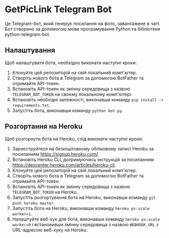 # GetPicLink Telegram Bot

Це Telegram-бот, який генерує посилання на фото, завантажене в чаті. Бот створено за допомогою мови програмування Python та бібліотеки python-telegram-bot.

## Налаштування

Щоб налаштувати бота, необхідно виконати наступні кроки:

1. Клонуйте цей репозиторій на свій локальний комп'ютер.
2. Створіть нового бота в Telegram за допомогою BotFather та отримайте API-токен.
3. Встановіть API-токен як змінну середовища з назвою `TELEGRAM_BOT_TOKEN` на своєму локальному комп'ютері.
4. Встановіть необхідні залежності, виконавши команду `pip install -r requirements.txt`.
5. Запустіть бота, виконавши команду `python bot.py`.

## Розгортання на Heroku

Щоб розгорнути бота на Heroku, слід виконати наступні кроки:

1. Зареєструйтеся на безкоштовному обліковому записі Heroku за посиланням https://signup.heroku.com/.
2. Встановіть Heroku CLI, дотримуючись інструкцій за посиланням https://devcenter.heroku.com/articles/heroku-cli.
3. Клонуйте цей репозиторій на свій локальний комп'ютер.
4. Створіть нового бота в Telegram за допомогою BotFather та отримайте API-токен.
5. Встановіть API-токен як змінну середовища з назвою `TELEGRAM_BOT_TOKEN` на Heroku.
6. Запустіть розгортування бота на Heroku, виконавши команду `git push heroku master`.
7. Запустіть бота на Heroku, виконавши команду `heroku ps:scale worker=1`.
8. Налаштуйте веб-хук для бота, виконавши команду `heroku ps:scale worker=0` і встановивши змінну середовища з назвою `WEBHOOK_URL` з URL-адресою веб-хуку на Heroku.
